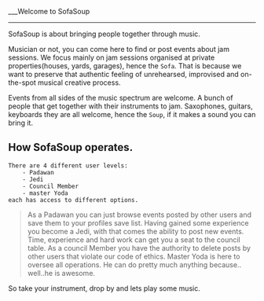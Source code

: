 ___Welcome to SofaSoup
____________________________________________________________________
SofaSoup is about bringing people together through music.

Musician or not, you can come here to find or post events about jam sessions.
We focus mainly on jam sessions organised at private properties(houses, yards, garages), 
hence the `Sofa`. That is because we want to preserve that authentic feeling of
unrehearsed, improvised and on-the-spot musical creative process.

Events from all sides of the music spectrum are welcome. A bunch of people that get together 
with their instruments to jam. Saxophones, guitars, keyboards they are all welcome, hence the 
`Soup`, if it makes a sound you can bring it.

How SofaSoup operates. 
----------------------
	There are 4 different user levels:
		- Padawan
		- Jedi
		- Council Member
		- master Yoda
	each has access to different options.

> As a Padawan you can just browse events posted by other users and save them to your 
profiles save list.
> Having gained some experience you become a Jedi, with that comes the ability to post 
new events.
> Time, experience and hard work can get you a seat to the council table. As a council 
Member you have the authority to delete posts by other users that violate our 
code of ethics.
> Master Yoda is here to oversee all operations. He can do pretty much anything because..
well..he is awesome.


So take your instrument, drop by and lets play some music.
